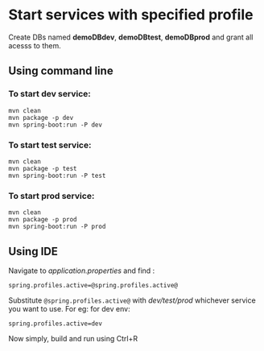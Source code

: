 # Start services with specified profile
Create DBs named **demoDBdev**, **demoDBtest**, **demoDBprod** and grant all acesss to them.

## Using command line
### To start **dev** service:
```
mvn clean
mvn package -p dev
mvn spring-boot:run -P dev
```
### To start **test** service:
```
mvn clean
mvn package -p test
mvn spring-boot:run -P test
```
### To start **prod** service:
```
mvn clean
mvn package -p prod
mvn spring-boot:run -P prod
```

## Using IDE
Navigate to *application.properties* and find :
```
spring.profiles.active=@spring.profiles.active@
```
Substitute ```@spring.profiles.active@``` with *dev/test/prod* whichever service you want to use.
For eg: for dev env:
```
spring.profiles.active=dev
```
Now simply, build and run using Ctrl+R





